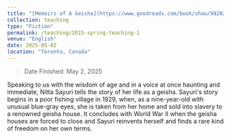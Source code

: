 ```yaml
---
title: "[Memoirs of A Geisha](https://www.goodreads.com/book/show/9820237-memoirs-of-a-geisha) <br/><img src='/images/202505-MemoirsOfAGeisha.jpg' width='200' height='300'>"
collection: teaching
type: "Fiction"
permalink: /teaching/2015-spring-teaching-1
venue: "English"
date: 2025-05-02
location: "Toronto, Canada"
---
```

> Date Finished: May 2, 2025

Speaking to us with the wisdom of age and in a voice at once haunting and immediate, Nitta Sayuri tells the story of her life as a geisha. Sayuri's story begins in a poor fishing village in 1929, when, as a nine-year-old with unusual blue-gray eyes, she is taken from her home and sold into slavery to a renowned geisha house. It concludes with World War II when the geisha houses are forced to close and Sayuri reinvents herself and finds a rare kind of freedom on her own terms.
